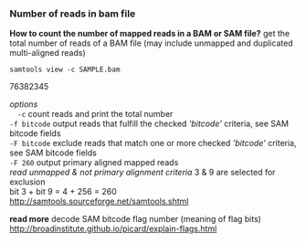 ### Number of reads in bam file
__How to count the number of mapped reads in a BAM or SAM file?__
get the total number of reads of a BAM file (may include unmapped and duplicated multi-aligned reads)

```
samtools view -c SAMPLE.bam
```
  76382345

_options_<br>
  &emsp;```-c```  count reads and print the total number<br>
  ```-f bitcode```  output reads that fulfill the checked _'bitcode'_ criteria, see SAM bitcode fields<br>
  ```-F bitcode```  exclude reads that match one or more checked _'bitcode'_ criteria, see SAM bitcode fields<br>
  ```-F 260```  output primary aligned mapped reads<br>
                       _read unmapped & not primary alignment criteria_ 3 & 9 are selected for exclusion<br>
                       bit 3 + bit 9 = 4 + 256 = 260<br>
http://samtools.sourceforge.net/samtools.shtml<br>

__read more__
decode SAM bitcode flag number (meaning of flag bits)<br>
http://broadinstitute.github.io/picard/explain-flags.html<br>
